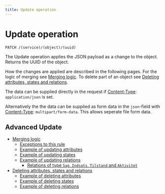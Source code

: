 ```yaml
---
title: Update operation
---
```


# Update operation

``` http
PATCH /(service)/(object)/(uuid)
```

The Update operation applies the JSON payload as a change to the
object. Returns the UUID of the object.

How the changes are applied are described in the following pages. For
the logic of merging see [Merging logic](./update/merging.md).
To delete part of an object see [Deleting attributes, states and relations](./update/deleting.md#example-of-deleting-attributes).

The data can be supplied directly in the request if [Content-Type](https://datatracker.ietf.org/doc/html/rfc7231#section-3.1.1.5): `application/json` is set.

Alternatively the the data can be supplied as form data in the
`json`-field with [Content-Type](https://datatracker.ietf.org/doc/html/rfc7231#section-3.1.1.5): `multipart/form-data`. This allows seperate file form data.

## Advanced Update

- [Merging logic](./update/merging.md)
    - [Exceptions to this rule](./update/merging.md#exceptions-to-this-rule)
    - [Example of updating attributes](./update/merging.md#example-of-updating-attributes)
    - [Example of updating states](./update/merging.md#example-of-updating-states)
    - [Example of updating relations](./update/merging.md#example-of-updating-relations)
        - [Relations of type `Sag`, `Indsats`, `Tilstand` and `Aktivitet`](./update/merging.md#relations-of-type-sag-indsats-tilstand-and-aktivitet)
- [Deleting attributes, states and relations](./update/deleting.md)
    - [Example of deleting attributes](./update/deleting.md#example-of-deleting-attributes)
    - [Example of deleting states](./update/deleting.md#example-of-deleting-states)
    - [Example of deleting relations](./update/deleting.md#example-of-deleting-relations)